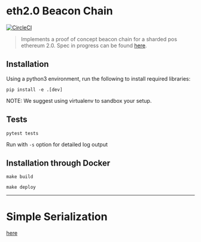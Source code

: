 # eth2.0 Beacon Chain
[![CircleCI](https://circleci.com/gh/ethereum/beacon_chain.svg?style=svg)](https://circleci.com/gh/ethereum/beacon_chain)
> Implements a proof of concept beacon chain for a sharded pos ethereum 2.0. Spec in progress can be found [here](https://notes.ethereum.org/s/Syj3QZSxm).

## Installation
Using a python3 environment, run the following to install required libraries:
```
pip install -e .[dev]
```

NOTE: We suggest using virtualenv to sandbox your setup.

## Tests
```
pytest tests
```

Run with `-s` option for detailed log output


## Installation through Docker
```
make build

make deploy
```

---

# Simple Serialization
[here](https://github.com/ethereum/beacon_chain/tree/master/ssz)